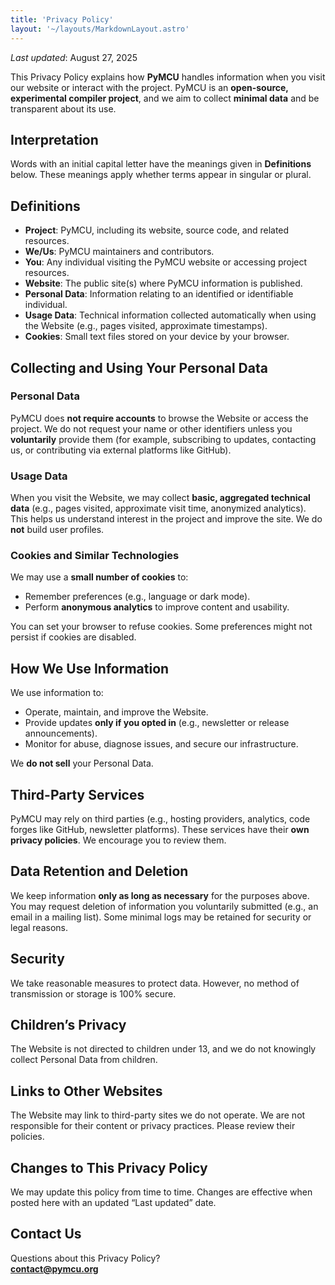```yaml
---
title: 'Privacy Policy'
layout: '~/layouts/MarkdownLayout.astro'
---
```


_Last updated_: August 27, 2025

This Privacy Policy explains how **PyMCU** handles information when you visit our website or interact with the project. PyMCU is an **open-source, experimental compiler project**, and we aim to collect **minimal data** and be transparent about its use.

## Interpretation

Words with an initial capital letter have the meanings given in **Definitions** below. These meanings apply whether terms appear in singular or plural.

## Definitions

- **Project**: PyMCU, including its website, source code, and related resources.
- **We/Us**: PyMCU maintainers and contributors.
- **You**: Any individual visiting the PyMCU website or accessing project resources.
- **Website**: The public site(s) where PyMCU information is published.
- **Personal Data**: Information relating to an identified or identifiable individual.
- **Usage Data**: Technical information collected automatically when using the Website (e.g., pages visited, approximate timestamps).
- **Cookies**: Small text files stored on your device by your browser.

## Collecting and Using Your Personal Data

### Personal Data
PyMCU does **not require accounts** to browse the Website or access the project. We do not request your name or other identifiers unless you **voluntarily** provide them (for example, subscribing to updates, contacting us, or contributing via external platforms like GitHub).

### Usage Data
When you visit the Website, we may collect **basic, aggregated technical data** (e.g., pages visited, approximate visit time, anonymized analytics). This helps us understand interest in the project and improve the site. We do **not** build user profiles.

### Cookies and Similar Technologies
We may use a **small number of cookies** to:
- Remember preferences (e.g., language or dark mode).
- Perform **anonymous analytics** to improve content and usability.

You can set your browser to refuse cookies. Some preferences might not persist if cookies are disabled.

## How We Use Information
We use information to:
- Operate, maintain, and improve the Website.
- Provide updates **only if you opted in** (e.g., newsletter or release announcements).
- Monitor for abuse, diagnose issues, and secure our infrastructure.

We **do not sell** your Personal Data.

## Third-Party Services
PyMCU may rely on third parties (e.g., hosting providers, analytics, code forges like GitHub, newsletter platforms). These services have their **own privacy policies**. We encourage you to review them.

## Data Retention and Deletion
We keep information **only as long as necessary** for the purposes above. You may request deletion of information you voluntarily submitted (e.g., an email in a mailing list). Some minimal logs may be retained for security or legal reasons.

## Security
We take reasonable measures to protect data. However, no method of transmission or storage is 100% secure.

## Children’s Privacy
The Website is not directed to children under 13, and we do not knowingly collect Personal Data from children.

## Links to Other Websites
The Website may link to third-party sites we do not operate. We are not responsible for their content or privacy practices. Please review their policies.

## Changes to This Privacy Policy
We may update this policy from time to time. Changes are effective when posted here with an updated “Last updated” date.

## Contact Us
Questions about this Privacy Policy?  
**contact@pymcu.org**
